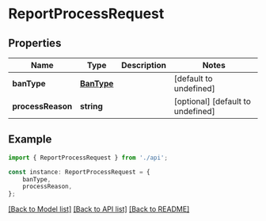 # ReportProcessRequest


## Properties

Name | Type | Description | Notes
------------ | ------------- | ------------- | -------------
**banType** | [**BanType**](BanType.md) |  | [default to undefined]
**processReason** | **string** |  | [optional] [default to undefined]

## Example

```typescript
import { ReportProcessRequest } from './api';

const instance: ReportProcessRequest = {
    banType,
    processReason,
};
```

[[Back to Model list]](../README.md#documentation-for-models) [[Back to API list]](../README.md#documentation-for-api-endpoints) [[Back to README]](../README.md)
